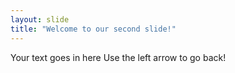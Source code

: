 ```yaml
---
layout: slide
title: "Welcome to our second slide!"
---
```

Your text goes in here
Use the left arrow to go back!

